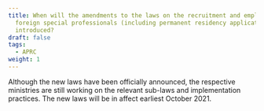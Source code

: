 ```yaml
---
title: When will the amendments to the laws on the recruitment and employment of
  foreign special professionals (including permanent residency applications) be
  introduced?
draft: false
tags:
  - APRC
weight: 1
---
```

Although the new laws have been officially announced, the respective ministries are still working on the relevant sub-laws and implementation practices. The new laws will be in affect earliest October 2021.